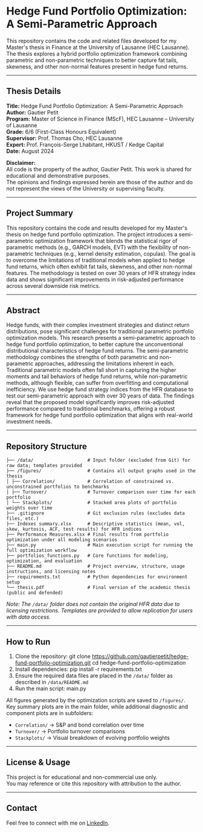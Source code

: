 # Hedge Fund Portfolio Optimization: A Semi-Parametric Approach

This repository contains the code and related files developed for my Master's thesis in Finance at the University of Lausanne (HEC Lausanne).  
The thesis explores a hybrid portfolio optimization framework combining parametric and non-parametric techniques to better capture fat tails, skewness, and other non-normal features present in hedge fund returns.

---

## Thesis Details

**Title:** Hedge Fund Portfolio Optimization: A Semi-Parametric Approach  
**Author:** Gautier Petit  
**Program:** Master of Science in Finance (MScF), HEC Lausanne – University of Lausanne  
**Grade:** 6/6 (First-Class Honours Equivalent)  
**Supervisor:** Prof. Thomas Cho, HEC Lausanne  
**Expert:** Prof. François-Serge Lhabitant, HKUST / Kedge Capital  
**Date:** August 2024  

**Disclaimer:**  
All code is the property of the author, Gautier Petit. This work is shared for educational and demonstrative purposes.  
The opinions and findings expressed herein are those of the author and do not represent the views of the University or supervising faculty.

---

## Project Summary

This repository contains the code and results developed for my Master's thesis on hedge fund portfolio optimization. The project introduces a semi-parametric optimization framework that blends the statistical rigor of parametric methods (e.g., GARCH models, EVT) with the flexibility of non-parametric techniques (e.g., kernel density estimation, copulas).
The goal is to overcome the limitations of traditional models when applied to hedge fund returns, which often exhibit fat tails, skewness, and other non-normal features. The methodology is tested on over 30 years of HFR strategy index data and shows significant improvements in risk-adjusted performance across several downside risk metrics.

---

## Abstract

Hedge funds, with their complex investment strategies and distinct return distributions, pose significant challenges for traditional parametric portfolio optimization models. This research presents a semi-parametric approach to hedge fund portfolio optimization, to better capture the unconventional distributional characteristics of hedge fund returns. The semi-parametric methodology combines the strengths of both parametric and non-parametric approaches, addressing the limitations inherent in each. Traditional parametric models often fall short in capturing the higher moments and tail behaviors of hedge fund returns, while non-parametric methods, although flexible, can suffer from overfitting and computational inefficiency. We use hedge fund strategy indices from the HFR database to test our semi-parametric approach with
over 30 years of data. The findings reveal that the proposed model significantly improves risk-adjusted performance compared to traditional benchmarks, offering a robust framework for hedge fund portfolio optimization that aligns with real-world investment needs.

---

## Repository Structure

```plaintext
├── /data/                    # Input folder (excluded from Git) for raw data; templates provided
├── /figures/                 # Contains all output graphs used in the thesis
│ ├── Correlation/            # Correlation of constrained vs. unconstrained portfolios to benchmarks
│ ├── Turnover/               # Turnover comparison over time for each portfolio
│ └── Stackplots/             # Stacked area plots of portfolio weights over time
├── .gitignore                # Git exclusion rules (excludes data files, etc.)
├── Indexes summary.xlsx      # Descriptive statistics (mean, vol, skew, kurtosis, ACF, test results) for HFR indices
├── Performance Measures.xlsx # Final results from portfolio optimization under all modeling scenarios
├── main.py                   # Main execution script for running the full optimization workflow
├── portfolios_functions.py   # Core functions for modeling, optimization, and evaluation
├── README.md                 # Project overview, structure, usage instructions, and licensing notes
├── requirements.txt          # Python dependencies for environment setup
└── thesis.pdf                # Final version of the academic thesis (public and defended)
```

*Note: The `/data/` folder does not contain the original HFR data due to licensing restrictions. Templates are provided to allow replication for users with data access.*

---

## How to Run

1. Clone the repository:
   git clone https://github.com/gautierpetit/hedge-fund-portfolio-optimization.git 
   cd hedge-fund-portfolio-optimization
2. Install dependencies:
   pip install -r requirements.txt
3. Ensure the required data files are placed in the `/data/` folder as described in `/data/README.md`
4. Run the main script:
   main.py

All figures generated by the optimization scripts are saved to `/figures/`.  
Key summary plots are in the main folder, while additional diagnostic and component plots are in subfolders:
- `Correlation/` → S&P and bond correlation over time
- `Turnover/` → Portfolio turnover comparisons
- `Stackplots/` → Visual breakdown of evolving portfolio weights

---

## License & Usage

This project is for educational and non-commercial use only.  
You may reference or cite this repository with attribution to the author.

---

## Contact

Feel free to connect with me on [LinkedIn](https://www.linkedin.com/in/gautierpetitch/).

